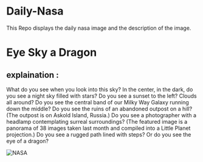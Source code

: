 # Daily-Nasa

This Repo displays the daily nasa image and the description of the image.

<!--NASA-->
# Eye Sky a Dragon
## explaination :

What do you see when you look into this sky? In the center, in the dark, do you see a night sky filled with stars? Do you see a sunset to the left? Clouds all around? Do you see the central band of our Milky Way Galaxy running down the middle? Do you see the ruins of an abandoned outpost on a hill? (The outpost is on Askold Island, Russia.)  Do you see a photographer with a headlamp contemplating surreal surroundings? (The featured image is a panorama of 38 images taken last month and compiled into a Little Planet projection.)  Do you see a rugged path lined with steps? Or do you see the eye of a dragon?

![NASA](https://apod.nasa.gov/apod/image/2507/EyeDragonSky_Komlev_960.jpg)
<!--/NASA-->
